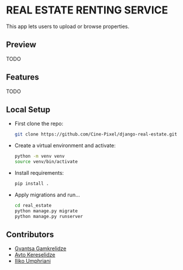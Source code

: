 # REAL ESTATE RENTING SERVICE

This app lets users to upload or browse properties. 

## Preview

TODO

## Features

TODO


## Local Setup

- First clone the repo:
    ```sh
    git clone https://github.com/Cine-Pixel/django-real-estate.git
    ```
- Create a virtual environment and activate:
    ```sh
    python -m venv venv
    source venv/bin/activate
    ```
- Install requirements:
    ```sh
    pip install .
    ```
- Apply migrations and run...
    ```sh
    cd real_estate
    python manage.py migrate
    python manage.py runserver
    ```

## Contributors
- [Gvantsa Gamkrelidze](https://github.com/gvantsag)
- [Avto Kereselidze](https://github.com/AvtoKereselidze)
- [Iliko Umphriani](https://github.com/Cine-Pixel)

